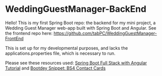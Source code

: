 # WeddingGuestManager-BackEnd
Hello! This is my first Spring Boot repo: the backend for my mini project, a Wedding Guest Manager web-app built with Spring Boot and Angular.
See the frontend repo here: https://github.com/tabPC/WeddingGuestManager-FrontEnd

This is set up for my developmental purposes, and lacks the applications.properties file, which is necessary to run.

Please see these resources used: [Spring Boot Full Stack with Angular Tutorial](https://www.youtube.com/watch?v=Gx4iBLKLVHk&t=4444s&ab_channel=Amigoscode) and [Bootdey Snippet: BS4 Contact Cards](https://www.bootdey.com/snippets/view/bs4-contact-cards)
